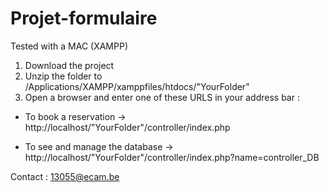 # Projet-formulaire
Tested with a MAC (XAMPP)

1. Download the project
2. Unzip the folder to /Applications/XAMPP/xamppfiles/htdocs/"YourFolder"
3. Open a browser and enter one of these URLS in your address bar : 

- To book a reservation -> http://localhost/"YourFolder"/controller/index.php

- To see and manage the database -> http://localhost/"YourFolder"/controller/index.php?name=controller_DB 

Contact : 13055@ecam.be

